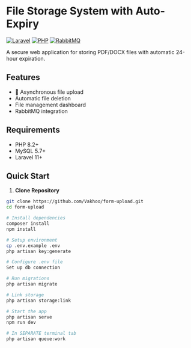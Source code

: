 # File Storage System with Auto-Expiry

[![Laravel](https://img.shields.io/badge/Laravel-FF2D20?logo=laravel&logoColor=white)](https://laravel.com)
[![PHP](https://img.shields.io/badge/PHP-777BB4?logo=php&logoColor=white)](https://php.net)
[![RabbitMQ](https://img.shields.io/badge/RabbitMQ-FF6600?logo=rabbitmq&logoColor=white)](https://www.rabbitmq.com)

A secure web application for storing PDF/DOCX files with automatic 24-hour expiration.

## Features

- 🚀 Asynchronous file upload
- Automatic file deletion
- File management dashboard
- RabbitMQ integration

## Requirements

- PHP 8.2+
- MySQL 5.7+
- Laravel 11+

## Quick Start

1. **Clone Repository**
```bash
git clone https://github.com/Vakhoo/form-upload.git
cd form-upload

# Install dependencies
composer install
npm install

# Setup environment
cp .env.example .env
php artisan key:generate

# Configure .env file
Set up db connection

# Run migrations
php artisan migrate

# Link storage
php artisan storage:link

# Start the app
php artisan serve
npm run dev

# In SEPARATE terminal tab
php artisan queue:work

